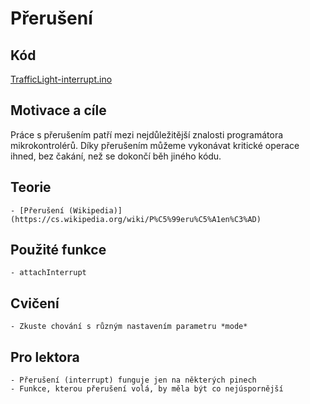 # Přerušení

## Kód

[TrafficLight-interrupt.ino](../../../../examples/TrafficLight-interrupt/TrafficLight-interrupt.ino)

## Motivace a cíle

Práce s přerušením patří mezi nejdůležitější znalosti programátora mikrokontrolérů. Díky přerušením můžeme vykonávat kritické operace ihned, bez čakání, než se dokončí běh jiného kódu.

## Teorie
    - [Přerušení (Wikipedia)](https://cs.wikipedia.org/wiki/P%C5%99eru%C5%A1en%C3%AD)

##	Použité funkce
    - attachInterrupt

## Cvičení
    - Zkuste chování s různým nastavením parametru *mode*

## Pro lektora
    - Přerušení (interrupt) funguje jen na některých pinech
    - Funkce, kterou přerušení volá, by měla být co nejúspornější